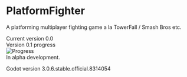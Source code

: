 # PlatformFighter
A platforming multiplayer fighting game a la TowerFall / Smash Bros etc.

Current version 0.0  
Version 0.1 progress  
![Progress](http://progressed.io/bar/38)   
In alpha development.  

Godot version 3.0.6.stable.official.8314054

